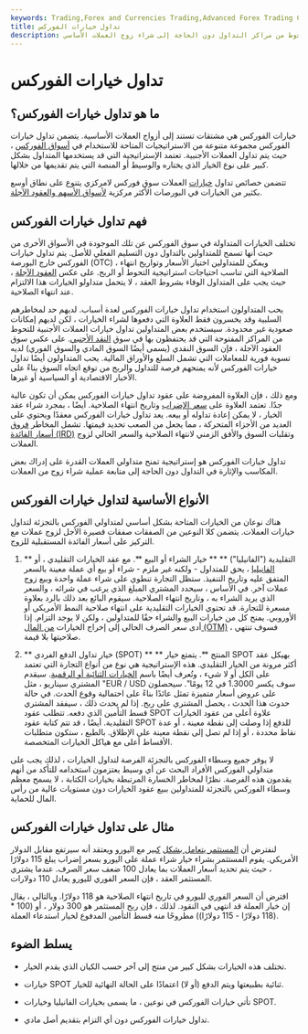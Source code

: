 ```yaml
---
keywords: Trading,Forex and Currencies Trading,Advanced Forex Trading Concepts,Advanced Concepts
title: تداول خيارات الفوركس
description: يتيح تداول خيارات الفوركس لمتداولي العملات تحقيق مكاسب أو التحوط من مراكز التداول دون الحاجة إلى شراء زوج العملات الأساسي.
---
```


# تداول خيارات الفوركس
## ما هو تداول خيارات الفوركس؟

خيارات الفوركس هي مشتقات تستند إلى أزواج العملات الأساسية. يتضمن تداول خيارات الفوركس مجموعة متنوعة من الاستراتيجيات المتاحة للاستخدام في [أسواق الفوركس](/forex-market) ، حيث يتم تداول العملات الأجنبية. تعتمد الإستراتيجية التي قد يستخدمها المتداول بشكل كبير على نوع الخيار الذي يختاره والوسيط أو المنصة التي يتم تقديمها من خلالها.

تتضمن خصائص تداول [خيارات](/currencyoption) العملات سوق فوركس لامركزي يتنوع على نطاق أوسع بكثير من الخيارات في البورصات الأكثر مركزية [لأسواق الأسهم والعقود الآجلة](/futuresmarket).

## فهم تداول خيارات الفوركس

تختلف الخيارات المتداولة في سوق الفوركس عن تلك الموجودة في الأسواق الأخرى من حيث أنها تسمح للمتداولين بالتداول دون التسليم الفعلي للأصل. يتم تداول خيارات الفوركس خارج البورصة (OTC) ، ويمكن للمتداولين اختيار الأسعار وتواريخ انتهاء الصلاحية التي تناسب احتياجات استراتيجية التحوط أو الربح. على عكس [العقود الآجلة](/futures) ، حيث يجب على المتداول الوفاء بشروط العقد ، لا يتحمل متداولو الخيارات هذا الالتزام عند انتهاء الصلاحية.

يحب المتداولون استخدام تداول خيارات الفوركس لعدة أسباب. لديهم حد لمخاطرهم السلبية وقد يخسرون فقط العلاوة التي دفعوها لشراء الخيارات ، لكن لديهم إمكانات صعودية غير محدودة. سيستخدم بعض المتداولين تداول خيارات العملات الأجنبية للتحوط من المراكز المفتوحة التي قد يحتفظون بها في سوق [النقد الأجنبي](/cashmarket). على عكس سوق العقود الآجلة ، فإن السوق النقدي (يسمى أيضًا السوق المادي والسوق الفوري) لديه تسوية فورية للمعاملات التي تشمل السلع والأوراق المالية. يحب المتداولون أيضًا تداول خيارات الفوركس لأنه يمنحهم فرصة للتداول والربح من توقع اتجاه السوق بناءً على الأخبار الاقتصادية أو السياسية أو غيرها.

ومع ذلك ، فإن العلاوة المفروضة على عقود تداول خيارات الفوركس يمكن أن تكون عالية جدًا. تعتمد العلاوة على [سعر الإضراب](/strikeprice) وتاريخ انتهاء الصلاحية. أيضًا ، بمجرد شراء عقد الخيار ، لا يمكن إعادة تداوله أو بيعه. يعد تداول خيارات الفوركس معقدًا ويحتوي على العديد من الأجزاء المتحركة ، مما يجعل من الصعب تحديد قيمتها. تشمل المخاطر [فروق أسعار الفائدة (IRD)](/interest-rate-differential) وتقلبات السوق والأفق الزمني لانتهاء الصلاحية والسعر الحالي لزوج العملات.

تداول خيارات الفوركس هو إستراتيجية تمنح متداولي العملات القدرة على إدراك بعض المكاسب والإثارة في التداول دون الحاجة إلى متابعة عملية شراء زوج من العملات.

## الأنواع الأساسية لتداول خيارات الفوركس

هناك نوعان من الخيارات المتاحة بشكل أساسي لمتداولي الفوركس بالتجزئة لتداول خيارات العملات. يتضمن كلا النوعين من الصفقات صفقات قصيرة الأجل لزوج عملات مع التركيز على أسعار الفائدة المستقبلية للزوج.

1. ** التقليدية ("الفانيليا") ** ** خيار الشراء أو البيع **. مع عقد الخيارات التقليدي ، أو [الفانيليا](/vanillaoption) ، يحق للمتداول - ولكنه غير ملزم - شراء أو بيع أي عملة معينة بالسعر المتفق عليه وتاريخ التنفيذ. ستظل التجارة تنطوي على شراء عملة واحدة وبيع زوج عملات آخر. في الأساس ، سيحدد المشتري المبلغ الذي يرغب في شرائه ، والسعر الذي يريد الشراء به ، وتاريخ انتهاء الصلاحية. سيقوم البائع بعد ذلك بالرد بعلاوة مسعرة للتجارة. قد تحتوي الخيارات التقليدية على انتهاء صلاحية النمط الأمريكي أو الأوروبي. يمنح كل من خيارات البيع والشراء حقًا للمتداولين ، ولكن لا يوجد التزام. إذا أدى سعر الصرف الحالي إلى إخراج الخيارات [من المال (OTM)](/outofthemoney) ، فسوف تنتهي صلاحيتها بلا قيمة.

1. ** خيار تداول الدفع الفردي (SPOT) ** ** المنتج **. يتمتع خيار SPOT بهيكل عقد أكثر مرونة من الخيار التقليدي. هذه الإستراتيجية هي نوع من أنواع التجارة التي تعتمد على الكل أو لا شيء ، وتُعرف أيضًا باسم [الخيارات الثنائية أو الرقمية](/binary-option). سيقدم المشتري سيناريو ، مثل "EUR / USD سوف يكسر 1.3000 في 12 يومًا". سيحصلون على عروض أسعار متميزة تمثل عائدًا بناءً على احتمالية وقوع الحدث. في حالة حدوث هذا الحدث ، يحصل المشتري على ربح. إذا لم يحدث ذلك ، سيفقد المشتري قسط التأمين الذي دفعه. تتطلب عقود SPOT علاوة أعلى من عقود الخيارات التقليدية. أيضًا ، قد تتم كتابة عقود SPOT للدفع إذا وصلت إلى نقطة معينة ، أو عدة نقاط محددة ، أو إذا لم تصل إلى نقطة معينة على الإطلاق. بالطبع ، ستكون متطلبات الأقساط أعلى مع هياكل الخيارات المتخصصة.

لا يوفر جميع وسطاء الفوركس بالتجزئة الفرصة لتداول الخيارات ، لذلك يجب على متداولي الفوركس الأفراد البحث عن أي وسيط يعتزمون استخدامه للتأكد من أنهم يقدمون هذه الفرصة. نظرًا لمخاطر الخسارة المرتبطة بخيارات الكتابة ، لا يسمح معظم وسطاء الفوركس بالتجزئة للمتداولين ببيع عقود الخيارات دون مستويات عالية من رأس المال للحماية.

## مثال على تداول خيارات الفوركس

لنفترض أن [المستثمر يتعامل بشكل](/bull) [كبير](/bull) مع اليورو ويعتقد أنه سيرتفع مقابل الدولار الأمريكي. يقوم المستثمر بشراء خيار شراء عملة على اليورو بسعر إضراب يبلغ 115 دولارًا ، حيث يتم تحديد أسعار العملات بما يعادل 100 ضعف سعر الصرف. عندما يشتري المستثمر العقد ، فإن السعر الفوري لليورو يعادل 110 دولارات.

افترض أن السعر الفوري لليورو في تاريخ انتهاء الصلاحية هو 118 دولارًا. وبالتالي ، يقال إن خيار العملة قد انتهى في النقود. لذلك ، فإن ربح المستثمر هو 300 دولار ، أو (100 * (118 دولارًا - 115 دولارًا)) مطروحًا منه قسط التأمين المدفوع لخيار استدعاء العملة.

## يسلط الضوء

- تختلف هذه الخيارات بشكل كبير من منتج إلى آخر حسب الكيان الذي يقدم الخيار.

- خيارات SPOT ثنائية بطبيعتها ويتم الدفع (أو لا) اعتمادًا على الحالة النهائية للخيار.

- تأتي خيارات الفوركس في نوعين ، ما يسمى بخيارات الفانيليا وخيارات SPOT.

- تداول خيارات الفوركس دون أي التزام بتقديم أصل مادي.

